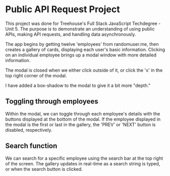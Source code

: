 # Public API Request Project

This project was done for Treehouse's Full Stack JavaScript Techdegree - Unit 5. The purpose is to demonstrate an understanding of using public APIs, making API requests, and handling data asynchronously.

The app begins by getting twelve 'employees' from randomuser.me, then creates a gallery of cards, displaying each user's basic information. Clicking on an individual employee brings up a modal window with more detailed information.

The modal is closed when we either click outside of it, or click the 'x' in the top right corner of the modal.

I have added a box-shadow to the modal to give it a bit more "depth."

## Toggling through employees

Within the modal, we can toggle through each employee's details with the buttons displayed at the bottom of the modal. If the employee displayed in the modal is the first or last in the gallery, the 'PREV' or 'NEXT' button is disabled, respectively.

## Search function

We can search for a specific employee using the search bar at the top right of the screen. The gallery updates in real-time as a search string is typed, or when the search button is clicked.
